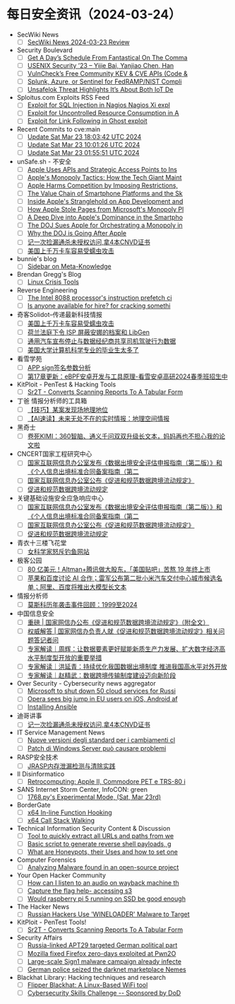 # 每日安全资讯（2024-03-24）

- SecWiki News
  - [ ] [SecWiki News 2024-03-23 Review](http://www.sec-wiki.com/?2024-03-23)
- Security Boulevard
  - [ ] [Get A Day’s Schedule From Fantastical On The Comma](https://securityboulevard.com/2024/03/get-a-days-schedule-from-fantastical-on-the-command-line-with-shortcuts/)
  - [ ] [USENIX Security ’23 – Yijie Bai, Yanjiao Chen, Han](https://securityboulevard.com/2024/03/usenix-security-23-yijie-bai-yanjiao-chen-hanlei-zhang-wenyuan-xu-haiqin-weng-dou-goodman-villain-backdoor-attacks-against-vertical-split-learning/)
  - [ ] [VulnCheck’s Free Community KEV & CVE APIs  (Code &](https://securityboulevard.com/2024/03/vulnchecks-free-community-kev-cve-apis-code-golang-cli-utility/)
  - [ ] [Splunk, Azure, or Sentinel for FedRAMP/NIST Compli](https://securityboulevard.com/2024/03/splunk-azure-or-sentinel-for-fedramp-nist-compliance/)
  - [ ] [Unsafelok Threat Highlights It’s About Both IoT De](https://securityboulevard.com/2024/03/unsafelok-threat-highlights-its-about-both-iot-devices-and-applications/)
- Sploitus.com Exploits RSS Feed
  - [ ] [Exploit for SQL Injection in Nagios Nagios Xi expl](https://sploitus.com/exploit?id=8292EFB2-7D48-5269-85E0-90F582B0CF95&utm_source=rss&utm_medium=rss)
  - [ ] [Exploit for Uncontrolled Resource Consumption in A](https://sploitus.com/exploit?id=57A04B68-8CB5-5CEE-999B-B21C3C35AB83&utm_source=rss&utm_medium=rss)
  - [ ] [Exploit for Link Following in Ghost exploit](https://sploitus.com/exploit?id=DE615FEE-A3FA-5F90-8766-2FBBFEB9EBF4&utm_source=rss&utm_medium=rss)
- Recent Commits to cve:main
  - [ ] [Update Sat Mar 23 18:03:42 UTC 2024](https://github.com/trickest/cve/commit/de2b7be945e35ad92e63cc1785e59afa16c27c59)
  - [ ] [Update Sat Mar 23 10:01:26 UTC 2024](https://github.com/trickest/cve/commit/7b0d1f1e0e277801f2d09a59077c1d8f6d271b0d)
  - [ ] [Update Sat Mar 23 01:55:51 UTC 2024](https://github.com/trickest/cve/commit/c0eb62d20788fe0dbb7e35703dc265d4dc899a67)
- unSafe.sh - 不安全
  - [ ] [Apple Uses APIs and Strategic Access Points to Ins](https://buaq.net/go-230137.html)
  - [ ] [Apple's Monopoly Tactics: How the Tech Giant Maint](https://buaq.net/go-230138.html)
  - [ ] [Apple Harms Competition by Imposing Restrictions, ](https://buaq.net/go-230139.html)
  - [ ] [The Value Chain of Smartphone Platforms and the Sk](https://buaq.net/go-230140.html)
  - [ ] [Inside Apple's Stranglehold on App Development and](https://buaq.net/go-230142.html)
  - [ ] [How Apple Stole Pages from Microsoft's Monopoly Pl](https://buaq.net/go-230141.html)
  - [ ] [A Deep Dive into Apple's Dominance in the Smartpho](https://buaq.net/go-230143.html)
  - [ ] [The DOJ Sues Apple for Orchestrating a Monopoly in](https://buaq.net/go-230149.html)
  - [ ] [Why the DOJ is Going After Apple](https://buaq.net/go-230152.html)
  - [ ] [记一次捡漏通杀未授权访问,拿4本CNVD证书](https://buaq.net/go-230146.html)
  - [ ] [美国上千万卡车容易受蠕虫攻击](https://buaq.net/go-230126.html)
- bunnie's blog
  - [ ] [Sidebar on Meta-Knowledge](https://www.bunniestudios.com/blog/?p=7025)
- Brendan Gregg's Blog
  - [ ] [Linux Crisis Tools](http://www.brendangregg.com/blog//2024-03-24/linux-crisis-tools.html)
- Reverse Engineering
  - [ ] [The Intel 8088 processor's instruction prefetch ci](https://www.reddit.com/r/ReverseEngineering/comments/1blyvyt/the_intel_8088_processors_instruction_prefetch/)
  - [ ] [Is anyone available for hire? for cracking somethi](https://www.reddit.com/r/ReverseEngineering/comments/1bm05kb/is_anyone_available_for_hire_for_cracking/)
- 奇客Solidot–传递最新科技情报
  - [ ] [美国上千万卡车容易受蠕虫攻击](https://www.solidot.org/story?sid=77679)
  - [ ] [荷兰法庭下令 ISP 屏蔽安娜的档案和 LibGen](https://www.solidot.org/story?sid=77678)
  - [ ] [通用汽车宣布停止与数据经纪商共享司机驾驶行为数据](https://www.solidot.org/story?sid=77677)
  - [ ] [美国大学计算机科学专业的毕业生太多了](https://www.solidot.org/story?sid=77676)
- 看雪学苑
  - [ ] [APP sign签名参数分析](https://mp.weixin.qq.com/s?__biz=MjM5NTc2MDYxMw==&mid=2458548774&idx=1&sn=fbc9f2f77b85f8e318cee3879cb4e117&chksm=b18d4aac86fac3bad991492153a16c52a058e38cbddae6cd816e6d993e462802f94df667078d&scene=58&subscene=0#rd)
  - [ ] [第17章更新：eBPF安卓开发与工具原理-看雪安卓高研2024春季班招生中](https://mp.weixin.qq.com/s?__biz=MjM5NTc2MDYxMw==&mid=2458548774&idx=2&sn=442c6f224f3bdb89c496539c339c707b&chksm=b18d4aac86fac3ba2714d248aea4cd0c0f115fa9cac1b9bb7951d50f643e879dc52e262be32a&scene=58&subscene=0#rd)
- KitPloit - PenTest &amp; Hacking Tools
  - [ ] [Sr2T - Converts Scanning Reports To A Tabular Form](http://www.kitploit.com/2024/03/sr2t-converts-scanning-reports-to.html)
- 丁爸 情报分析师的工具箱
  - [ ] [【技巧】某案发现场地理地位](https://mp.weixin.qq.com/s?__biz=MzI2MTE0NTE3Mw==&mid=2651142792&idx=1&sn=cc641e38515370c1b75faf84c5c84b44&chksm=f1af4db2c6d8c4a4b611d1840a29f785f4ad007f05deb495230231a73e1143818144dbc6c03a&scene=58&subscene=0#rd)
  - [ ] [【AI速读】未来无处不在的实时情报：地理空间情报](https://mp.weixin.qq.com/s?__biz=MzI2MTE0NTE3Mw==&mid=2651142792&idx=2&sn=e47c5fdccb0baf0727357d130c00fc6c&chksm=f1af4db2c6d8c4a4112968b8806862bc892c5ec1fbe8ea8630ce11552ae7ade771f6d6412977&scene=58&subscene=0#rd)
- 黑奇士
  - [ ] [卷死KIMI：360智脑、通义千问双双升级长文本，妈妈再也不担心我的论文啦](https://mp.weixin.qq.com/s?__biz=MzI5ODYwNTE4Nw==&mid=2247488115&idx=1&sn=9560b79be8ccb111a9d284001b8efb5b&chksm=eca21d9fdbd5948958bc6ae6a3393a2f928cca2643fc6a5f721e43184e51155f566cb320e57b&scene=58&subscene=0#rd)
- CNCERT国家工程研究中心
  - [ ] [国家互联网信息办公室发布《数据出境安全评估申报指南（第二版）》和《个人信息出境标准合同备案指南（第二](https://mp.weixin.qq.com/s?__biz=MzUzNDYxOTA1NA==&mid=2247543661&idx=1&sn=86a8f97c4adba668429de8cf1c6fe9a7&chksm=fa939daccde414baad654e81eee26be7c7a453a13dbadac9b9907021f6fbc99c5d749036195f&scene=58&subscene=0#rd)
  - [ ] [国家互联网信息办公室公布《促进和规范数据跨境流动规定》](https://mp.weixin.qq.com/s?__biz=MzUzNDYxOTA1NA==&mid=2247543661&idx=2&sn=c64231547d2cc5bee1fa9ffd283d1787&chksm=fa939daccde414baf1a88e220a1b4fe1bb5cf979b73a3149fbfc47659a57045428f8cfd8306b&scene=58&subscene=0#rd)
  - [ ] [促进和规范数据跨境流动规定](https://mp.weixin.qq.com/s?__biz=MzUzNDYxOTA1NA==&mid=2247543661&idx=3&sn=5e3efc56b3360148fbf18fe146c1297e&chksm=fa939daccde414ba123eb4232d0a03a1c4720eb1ce6d0e8daca079d999d1edf058b990d68ca4&scene=58&subscene=0#rd)
- 关键基础设施安全应急响应中心
  - [ ] [国家互联网信息办公室发布《数据出境安全评估申报指南（第二版）》和《个人信息出境标准合同备案指南（第二](https://mp.weixin.qq.com/s?__biz=MzkyMzAwMDEyNg==&mid=2247542959&idx=1&sn=29919ffb5b1e1d6cd3321e662d3f18ed&chksm=c1e9a4fef69e2de831e827967c0aac1c3f4e20449b92b23285a1fa97e68c28998386b67ebe96&scene=58&subscene=0#rd)
  - [ ] [国家互联网信息办公室公布《促进和规范数据跨境流动规定》](https://mp.weixin.qq.com/s?__biz=MzkyMzAwMDEyNg==&mid=2247542959&idx=2&sn=89450fec3914a5fa0d65e7a0865c9192&chksm=c1e9a4fef69e2de8f23b016e06261a9a109416b552696b3222d3bcdf37eb3a7ca3c4c46751a4&scene=58&subscene=0#rd)
  - [ ] [促进和规范数据跨境流动规定](https://mp.weixin.qq.com/s?__biz=MzkyMzAwMDEyNg==&mid=2247542959&idx=3&sn=c42976c6f89a2d17130503fb104f1a8e&chksm=c1e9a4fef69e2de87e426ee953b1cbf83b7047107016eafbad7f0650ee6decb0adbac119a03a&scene=58&subscene=0#rd)
- 青衣十三楼飞花堂
  - [ ] [女科学家怒斥钓鱼网站](https://mp.weixin.qq.com/s?__biz=MzUzMjQyMDE3Ng==&mid=2247487233&idx=1&sn=3b9f18b1716d358bb141a77cb148382c&chksm=fab2cc3ecdc54528eaf5d4656626f1027a858062263c8d999a1dd0a0fa47aafd02d11b529918&scene=58&subscene=0#rd)
- 极客公园
  - [ ] [80 亿美元！Altman+腾讯做大股东，「美国贴吧」苦熬 19 年终上市](https://mp.weixin.qq.com/s?__biz=MTMwNDMwODQ0MQ==&mid=2653036699&idx=1&sn=e09e11f8ececf0febbf9215d54cb74eb&chksm=7e575d2d4920d43b6a3f787d3215ae95c37c5be1d2bb6f9039fb9b971789684188ff927a941c&scene=58&subscene=0#rd)
  - [ ] [苹果和百度讨论 AI 合作；雷军公布第二批小米汽车交付中心城市候选名单；阿里、百度将推出大模型长文本](https://mp.weixin.qq.com/s?__biz=MTMwNDMwODQ0MQ==&mid=2653036670&idx=1&sn=b549bb3e149331541415285e0ca59536&chksm=7e575dc84920d4de5a73b34bbdd8bd7e58e9c5d93e8fe3ccc602b316da381776ba7a230d5ac7&scene=58&subscene=0#rd)
- 情报分析师
  - [ ] [​莫斯科历年袭击事件回顾：1999至2024](https://mp.weixin.qq.com/s?__biz=MzA3Mjc1MTkwOA==&mid=2650547488&idx=1&sn=60747c8f542454d590c8ab85d19a866a&chksm=87110b6bb066827d7d1684eb286ab4c12e073fb4bde5971b800c175e17b1a2d2d8825a67b268&scene=58&subscene=0#rd)
- 中国信息安全
  - [ ] [重磅 | 国家网信办公布《促进和规范数据跨境流动规定》（附全文）](https://mp.weixin.qq.com/s?__biz=MzA5MzE5MDAzOA==&mid=2664208760&idx=1&sn=bd931781864fc109bf37b514c7edbe47&chksm=8b599b81bc2e129786ab11bc30850b891370bf8e4ded1de56323a7973b369353084ccf86c700&scene=58&subscene=0#rd)
  - [ ] [权威解答 | 国家网信办负责人就《促进和规范数据跨境流动规定》相关问题答记者问](https://mp.weixin.qq.com/s?__biz=MzA5MzE5MDAzOA==&mid=2664208760&idx=2&sn=c29bda26dbe8994bfdc2739017f1296c&chksm=8b599b81bc2e12971fefe075444718ef8a3b98043e4a20f4253fe5cdf88402fcc5efd49da0d6&scene=58&subscene=0#rd)
  - [ ] [专家解读｜周辉：让数据要素更好赋能新质生产力发展、扩大数字经济高水平制度型开放的重要举措](https://mp.weixin.qq.com/s?__biz=MzA5MzE5MDAzOA==&mid=2664208760&idx=3&sn=8afcf0feb78659a7132f16ba4d016f52&chksm=8b599b81bc2e12970ae5fce4356465f67b5ae3c640f8cb53dc55b411b635dfcf7d207a01c120&scene=58&subscene=0#rd)
  - [ ] [专家解读｜洪延青：持续优化我国数据出境制度 推进我国高水平对外开放](https://mp.weixin.qq.com/s?__biz=MzA5MzE5MDAzOA==&mid=2664208760&idx=4&sn=fde524b15860b2b1b531b8d3fc258a78&chksm=8b599b81bc2e129755102a8c679924a0c433dbca133a868fb6aede5ad6d9609f609b7b6673dd&scene=58&subscene=0#rd)
  - [ ] [专家解读｜赵精武：数据跨境传输制度建设迈向新阶段](https://mp.weixin.qq.com/s?__biz=MzA5MzE5MDAzOA==&mid=2664208760&idx=5&sn=fb421731fb90a076202b7fe111805506&chksm=8b599b81bc2e12972e47602c5e21b6d59b0974aca869e83d38333caf1c704f9caf00c70b1fab&scene=58&subscene=0#rd)
- Over Security - Cybersecurity news aggregator
  - [ ] [Microsoft to shut down 50 cloud services for Russi](https://www.bleepingcomputer.com/news/microsoft/microsoft-to-shut-down-50-cloud-services-for-russian-businesses/)
  - [ ] [Opera sees big jump in EU users on iOS, Android af](https://www.bleepingcomputer.com/news/technology/opera-sees-big-jump-in-eu-users-on-ios-android-after-dma-update/)
  - [ ] [Installing Ansible](https://www.adainese.it/blog/2023/09/24/installing-ansible/)
- 迪哥讲事
  - [ ] [记一次捡漏通杀未授权访问,拿4本CNVD证书](https://mp.weixin.qq.com/s?__biz=MzIzMTIzNTM0MA==&mid=2247493931&idx=1&sn=b9672b427b9f4fade9a615d2bd744cfe&chksm=e8a5e348dfd26a5e929e59762c284e381d643e2c74b964276378ee6b92ab392af5f913239426&scene=58&subscene=0#rd)
- IT Service Management News
  - [ ] [Nuove versioni degli standard per i cambiamenti cl](http://blog.cesaregallotti.it/2024/03/nuove-versioni-degli-standard-per-i_23.html)
  - [ ] [Patch di Windows Server può causare problemi](http://blog.cesaregallotti.it/2024/03/patch-di-windows-server-puo-causare.html)
- RASP安全技术
  - [ ] [JRASP内存泄漏检测与清除实践](https://mp.weixin.qq.com/s?__biz=Mzg5MjQ1OTkwMg==&mid=2247484693&idx=1&sn=d20162cc9237788b8b087bbf1563c449&chksm=c03c8b04f74b021212da83e058ca8e8f0c00ca37264db46d4fd2853cd3f60ec60487a81d3920&scene=58&subscene=0#rd)
- Il Disinformatico
  - [ ] [Retrocomputing: Apple II, Commodore PET e TRS-80 i](http://attivissimo.blogspot.com/2024/03/retrocomputing-apple-ii-commodore-pet-e.html)
- SANS Internet Storm Center, InfoCON: green
  - [ ] [1768.py's Experimental Mode, (Sat, Mar 23rd)](https://isc.sans.edu/diary/rss/30770)
- BorderGate
  - [ ] [x64 In-line Function Hooking](https://www.bordergate.co.uk/x64-in-line-function-hooking/)
  - [ ] [x64 Call Stack Walking](https://www.bordergate.co.uk/x64-call-stack-walking/)
- Technical Information Security Content & Discussion
  - [ ] [Tool to quickly extract all URLs and paths from we](https://www.reddit.com/r/netsec/comments/1bls45r/tool_to_quickly_extract_all_urls_and_paths_from/)
  - [ ] [Basic script to generate reverse shell payloads, g](https://www.reddit.com/r/netsec/comments/1blu64a/basic_script_to_generate_reverse_shell_payloads/)
  - [ ] [What are Honeypots, their Uses and how to set one ](https://www.reddit.com/r/netsec/comments/1blxbwg/what_are_honeypots_their_uses_and_how_to_set_one/)
- Computer Forensics
  - [ ] [Analyzing Malware found in an open-source project](https://www.reddit.com/r/computerforensics/comments/1blsixy/analyzing_malware_found_in_an_opensource_project/)
- Your Open Hacker Community
  - [ ] [How can I listen to an audio on wayback machine th](https://www.reddit.com/r/HowToHack/comments/1blr06i/how_can_i_listen_to_an_audio_on_wayback_machine/)
  - [ ] [Capture the flag help- accessing s3](https://www.reddit.com/r/HowToHack/comments/1blfw5q/capture_the_flag_help_accessing_s3/)
  - [ ] [Would raspberry pi 5 running on SSD be good enough](https://www.reddit.com/r/HowToHack/comments/1bleady/would_raspberry_pi_5_running_on_ssd_be_good/)
- The Hacker News
  - [ ] [Russian Hackers Use 'WINELOADER' Malware to Target](https://thehackernews.com/2024/03/russian-hackers-use-wineloader-malware.html)
- KitPloit - PenTest Tools!
  - [ ] [Sr2T - Converts Scanning Reports To A Tabular Form](http://www.kitploit.com/2024/03/sr2t-converts-scanning-reports-to.html)
- Security Affairs
  - [ ] [Russia-linked APT29 targeted German political part](https://securityaffairs.com/160975/apt/russia-apt29-german-political-parties-wineloader.html)
  - [ ] [Mozilla fixed Firefox zero-days exploited at Pwn2O](https://securityaffairs.com/160966/hacking/mozilla-fixed-firefox-zero-day-pwn2own-vancouver-2024.html)
  - [ ] [Large-scale Sign1 malware campaign already infecte](https://securityaffairs.com/160942/hacking/sign1-malware-campaign.html)
  - [ ] [German police seized the darknet marketplace Nemes](https://securityaffairs.com/160930/cyber-crime/german-police-seized-nemesis-market.html)
- Blackhat Library: Hacking techniques and research
  - [ ] [Flipper Blackhat: A Linux-Based WiFi tool](https://www.reddit.com/r/blackhat/comments/1blqmkc/flipper_blackhat_a_linuxbased_wifi_tool/)
  - [ ] [Cybersecurity Skills Challenge -- Sponsored by DoD](https://www.reddit.com/r/blackhat/comments/1bljsjn/cybersecurity_skills_challenge_sponsored_by_dod/)
